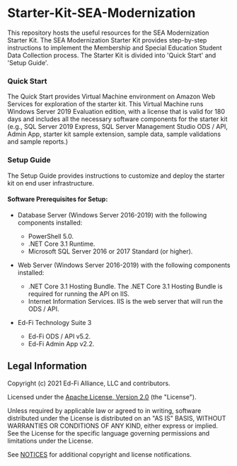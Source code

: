 # Starter-Kit-SEA-Modernization

This repository hosts the useful resources for the SEA Modernization Starter Kit. The SEA Modernization Starter Kit provides step-by-step instructions to implement the Membership and Special Education Student Data Collection process. The Starter Kit is divided into 'Quick Start' and 'Setup Guide'. 
### Quick Start
The Quick Start provides Virtual Machine environment on Amazon Web Services for exploration of the starter kit. This Virtual Machine runs Windows Server 2019 Evaluation edition, with a license that is valid for 180 days and includes all the necessary software components for the starter kit (e.g., SQL Server 2019 Express, SQL Server Management Studio ODS / API, Admin App, starter kit sample extension, sample data, sample validations and sample reports.)
### Setup Guide
The Setup Guide provides instructions to customize and deploy the starter kit on end user infrastructure.

#### Software Prerequisites for Setup:

* Database Server (Windows Server 2016-2019) with the following components installed:
  * PowerShell 5.0.
  * .NET Core 3.1 Runtime.
  * Microsoft SQL Server 2016 or 2017 Standard (or higher).

* Web Server (Windows Server 2016-2019) with the following components installed:
  * .NET Core 3.1 Hosting Bundle. The .NET Core 3.1 Hosting Bundle is required for running the API on IIS.
  * Internet Information Services. IIS is the web server that will run the ODS / API.

* Ed-Fi Technology Suite 3
  * Ed-Fi ODS / API v5.2.
  * Ed-Fi Admin App v2.2.

## Legal Information

Copyright (c) 2021 Ed-Fi Alliance, LLC and contributors.

Licensed under the [Apache License, Version 2.0](LICENSE) (the "License").

Unless required by applicable law or agreed to in writing, software distributed
under the License is distributed on an "AS IS" BASIS, WITHOUT WARRANTIES OR
CONDITIONS OF ANY KIND, either express or implied. See the License for the
specific language governing permissions and limitations under the License.

See [NOTICES](NOTICES.md) for additional copyright and license notifications.


